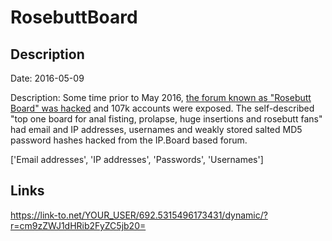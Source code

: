 # RosebuttBoard

## Description

Date: 2016-05-09

Description:
Some time prior to May 2016, <a href="https://motherboard.vice.com/read/rosebuttboard-ip-board" target="_blank" rel="noopener">the forum known as &quot;Rosebutt Board&quot; was hacked</a> and 107k accounts were exposed. The self-described &quot;top one board for anal fisting, prolapse, huge insertions and rosebutt fans&quot; had email and IP addresses, usernames and weakly stored salted MD5 password hashes hacked from the IP.Board based forum.


['Email addresses', 'IP addresses', 'Passwords', 'Usernames']

## Links

https://link-to.net/YOUR_USER/692.5315496173431/dynamic/?r=cm9zZWJ1dHRib2FyZC5jb20=